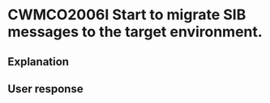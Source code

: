 # CWMCO2006I Start to migrate SIB messages to the target environment.

## Explanation

## User response